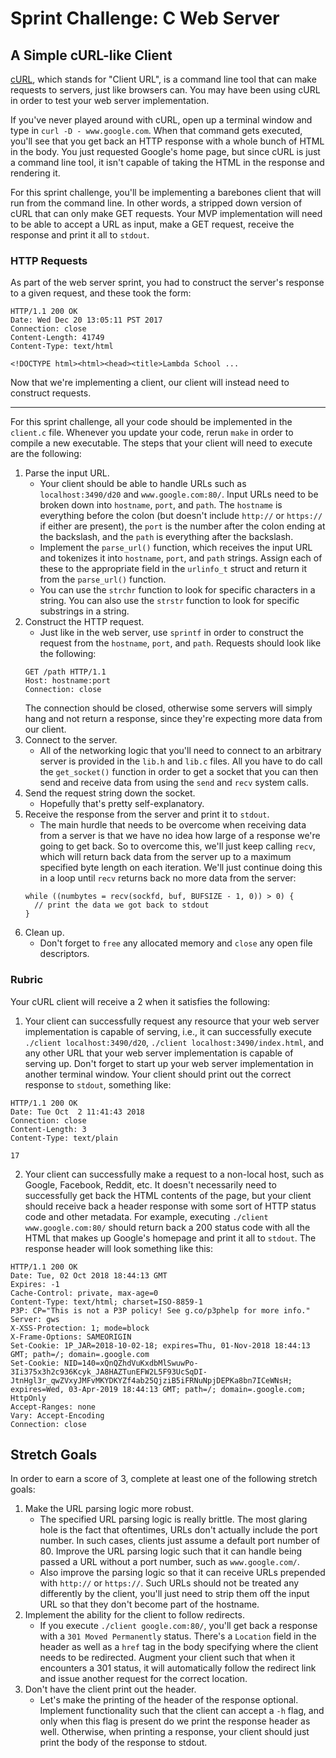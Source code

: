 # Sprint Challenge: C Web Server

## A Simple cURL-like Client

[cURL](https://en.wikipedia.org/wiki/CURL), which stands for "Client URL", is a command line tool that can make requests to servers, just like browsers can. You may have been using cURL in order to test your web server implementation. 

If you've never played around with cURL, open up a terminal window and type in `curl -D - www.google.com`. When that command gets executed, you'll see that you get back an HTTP response with a whole bunch of HTML in the body. You just requested Google's home page, but since cURL is just a command line tool, it isn't capable of taking the HTML in the response and rendering it. 

For this sprint challenge, you'll be implementing a barebones client that will run from the command line. In other words, a stripped down version of cURL that can only make GET requests. Your MVP implementation will need to be able to accept a URL as input, make a GET request, receive the response and print it all to `stdout`.

### HTTP Requests

As part of the web server sprint, you had to construct the server's response to a given request, and these took the form:
```
HTTP/1.1 200 OK
Date: Wed Dec 20 13:05:11 PST 2017
Connection: close
Content-Length: 41749
Content-Type: text/html

<!DOCTYPE html><html><head><title>Lambda School ...
```
Now that we're implementing a client, our client will instead need to construct requests.

---

For this sprint challenge, all your code should be implemented in the `client.c` file. Whenever you update your code, rerun `make` in order to compile a new executable. The steps that your client will need to execute are the following:

1. Parse the input URL.
   * Your client should be able to handle URLs such as `localhost:3490/d20` and `www.google.com:80/`. Input URLs need to be broken down into `hostname`, `port`, and `path`. The `hostname` is everything before the colon (but doesn't include `http://` or `https://` if either are present), the `port` is the number after the colon ending at the backslash, and the `path` is everything after the backslash.
   * Implement the `parse_url()` function, which receives the input URL and tokenizes it into `hostname`, `port`, and `path` strings. Assign each of these to the appropriate field in the `urlinfo_t` struct and return it from the `parse_url()` function.
   * You can use the `strchr` function to look for specific characters in a string. You can also use the `strstr` function to look for specific substrings in a string. 
2. Construct the HTTP request. 
   * Just like in the web server, use `sprintf` in order to construct the request from the `hostname`, `port`, and `path`. Requests should look like the following:
   ```
   GET /path HTTP/1.1
   Host: hostname:port
   Connection: close

   ```
   The connection should be closed, otherwise some servers will simply hang and not return a response, since they're expecting more data from our client.
3. Connect to the server.
   * All of the networking logic that you'll need to connect to an arbitrary server is provided in the `lib.h` and `lib.c` files. All you have to do call the `get_socket()` function in order to get a socket that you can then send and receive data from using the `send` and `recv` system calls. 
4. Send the request string down the socket.
   * Hopefully that's pretty self-explanatory.
5. Receive the response from the server and print it to `stdout`.
   * The main hurdle that needs to be overcome when receiving data from a server is that we have no idea how large of a response we're going to get back. So to overcome this, we'll just keep calling `recv`, which will return back data from the server up to a maximum specified byte length on each iteration. We'll just continue doing this in a loop until `recv` returns back no more data from the server:
   ```
   while ((numbytes = recv(sockfd, buf, BUFSIZE - 1, 0)) > 0) {
     // print the data we got back to stdout
   }
   ```
6. Clean up.
   * Don't forget to `free` any allocated memory and `close` any open file descriptors. 

### Rubric

Your cURL client will receive a 2 when it satisfies the following:

1. Your client can successfully request any resource that your web server implementation is capable of serving, i.e., it can successfully execute `./client localhost:3490/d20`, `./client localhost:3490/index.html`, and any other URL that your web server implementation is capable of serving up. Don't forget to start up your web server implementation in another terminal window. Your client should print out the correct response to `stdout`, something like:
```
HTTP/1.1 200 OK
Date: Tue Oct  2 11:41:43 2018
Connection: close
Content-Length: 3
Content-Type: text/plain

17

```
2. Your client can successfully make a request to a non-local host, such as Google, Facebook, Reddit, etc. It doesn't necessarily need to successfully get back the HTML contents of the page, but your client should receive back a header response with some sort of HTTP status code and other metadata. For example, executing `./client www.google.com:80/` should return back a 200 status code with all the HTML that makes up Google's homepage and print it all to `stdout`. The response header will look something like this:
```
HTTP/1.1 200 OK
Date: Tue, 02 Oct 2018 18:44:13 GMT
Expires: -1
Cache-Control: private, max-age=0
Content-Type: text/html; charset=ISO-8859-1
P3P: CP="This is not a P3P policy! See g.co/p3phelp for more info."
Server: gws
X-XSS-Protection: 1; mode=block
X-Frame-Options: SAMEORIGIN
Set-Cookie: 1P_JAR=2018-10-02-18; expires=Thu, 01-Nov-2018 18:44:13 GMT; path=/; domain=.google.com
Set-Cookie: NID=140=xQnQZhdVuKxdbMlSwuwPo-3Ii375x3h2c936Kcyk_JA8HAZTunEFW2L5F93UcSqDI-JtnHgl3r_qwZVxyJMFvMKYDKYZf4ab25QjziB5iFRNuNpjDEPKa8bn7ICeWNsH; expires=Wed, 03-Apr-2019 18:44:13 GMT; path=/; domain=.google.com; HttpOnly
Accept-Ranges: none
Vary: Accept-Encoding
Connection: close

```

## Stretch Goals

In order to earn a score of 3, complete at least one of the following stretch goals:

1. Make the URL parsing logic more robust.
   * The specified URL parsing logic is really brittle. The most glaring hole is the fact that oftentimes, URLs don't actually include the port number. In such cases, clients just assume a default port number of 80. Improve the URL parsing logic such that it can handle being passed a URL without a port number, such as `www.google.com/`. 
   * Also improve the parsing logic so that it can receive URLs prepended with `http://` or `https://`. Such URLs should not be treated any differently by the client, you'll just need to strip them off the input URL so that they don't become part of the hostname. 
2. Implement the ability for the client to follow redirects.
   * If you execute `./client google.com:80/`, you'll get back a response with a `301 Moved Permanently` status. There's a `Location` field in the header as well as a `href` tag in the body specifying where the client needs to be redirected. Augment your client such that when it encounters a 301 status, it will automatically follow the redirect link and issue another request for the correct location.
3. Don't have the client print out the header.
   * Let's make the printing of the header of the response optional. Implement functionality such that the client can accept a `-h` flag, and only when this flag is present do we print the response header as well. Otherwise, when printing a response, your client should just print the body of the response to stdout.